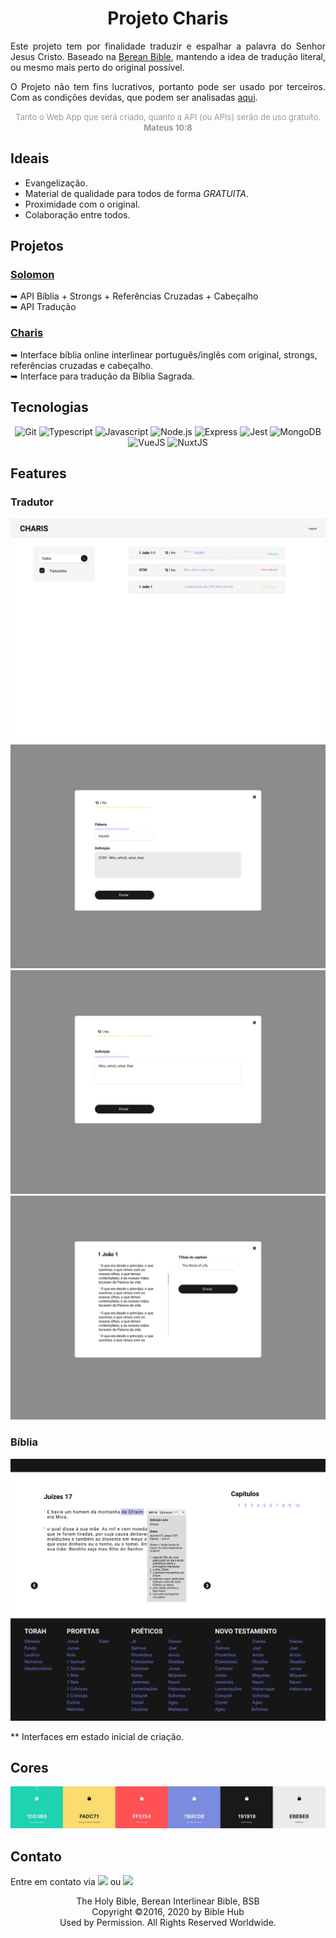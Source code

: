 <div align="center">
  <h1 align="center">Projeto Charis</h1>
  <p align="justify">Este projeto tem por finalidade traduzir e espalhar a palavra do Senhor Jesus Cristo. Baseado na <a href="https://bereanbibles.com/about-berean-study-bible/">Berean Bible</a>, mantendo a idea de tradução literal, ou mesmo mais perto do original possível.</p>
  <p align="justify">O Projeto não tem fins lucrativos, portanto pode ser usado por terceiros. Com as condições devidas, que podem ser analisadas <a href="https://github.com/gabeleonn/solomon/blob/main/LICENSE">aqui</a>.</p>
  <font align="center" size="2" color="#999">Tanto o Web App que será criado, quanto a API (ou APIs) serão de uso gratuito. <b>Mateus 10:8</b></font>
</div>

<div>
     <h2>Ideais</h2>
    <ul>
        <li>Evangelização.</li>
        <li>Material de qualidade para todos de forma <i>GRATUITA</i>.</li>
        <li>Proximidade com o original.</li>
        <li>Colaboração entre todos.</li>
    </ul>
</div>

<div>
     <h2>Projetos</h2>
    <h3><a href="https://github.com/gabeleonn/solomon">Solomon</a></h3>
    ➥ API Bíblia + Strongs + Referências Cruzadas + Cabeçalho<br/>
    ➥ API Tradução
    <h3><a href="https://github.com/gabeleonn/charis">Charis</a></h3>
    ➥ Interface bíblia online interlinear português/inglês com original, strongs, referências cruzadas e cabeçalho.<br/>
    ➥ Interface para tradução da Bíblia Sagrada.
</div>

<div>
    <h2>Tecnologias</h2>
    <div align="center">
        <img src="https://img.shields.io/badge/Git-F05032?style=for-the-badge&logo=git&logoColor=white" alt="Git" />
        <img src="https://img.shields.io/badge/TypeScript-007ACC?style=for-the-badge&logo=typescript&logoColor=white" alt="Typescript" />
        <img src="https://img.shields.io/badge/JavaScript-323330?style=for-the-badge&logo=javascript&logoColor=F7DF1E" alt="Javascript" />
        <img src="https://img.shields.io/badge/Node.js-43853D?style=for-the-badge&logo=node.js&logoColor=white" alt="Node.js" />
        <img src="https://img.shields.io/badge/Express.js-404D59?style=for-the-badge" alt="Express" />
        <img src="https://img.shields.io/badge/Jest-C21325?style=for-the-badge&logo=jest&logoColor=white" alt="Jest" />
        <img src="https://img.shields.io/badge/MongoDB-4EA94B?style=for-the-badge&logo=mongodb&logoColor=white" alt="MongoDB" />
        <!-- <img src="https://img.shields.io/badge/MySQL-00000F?style=for-the-badge&logo=mysql&logoColor=white" alt="Mysql" /> -->
        <img src="https://img.shields.io/badge/Vue.js-35495E?style=for-the-badge&logo=vuedotjs&logoColor=4FC08D" alt="VueJS" />
        <img src="https://img.shields.io/badge/nuxt.js-00C58E?style=for-the-badge&logo=nuxtdotjs&logoColor=white" alt="NuxtJS" />
    </div>
</div>

<div>
    <h2>Features</h2>
    <div>
        <h3>Tradutor</h3>
        <img src="https://github.com/gabeleonn/charis/blob/main/docs/charis-1.png?raw=true" alt="Interface de tradução" />
        <img src="https://github.com/gabeleonn/charis/blob/main/docs/charis-2.png?raw=true" alt="Modal de tradução de palavra" />
        <img src="https://github.com/gabeleonn/charis/blob/main/docs/charis-3.png?raw=true" alt="Modal de tradução de definição" />
        <img src="https://github.com/gabeleonn/charis/blob/main/docs/charis-4.png?raw=true" alt="Modal de tradução de título de capítulo" />
        <h3>Bíblia</h3>
        <img src="https://github.com/gabeleonn/charis/blob/main/docs/bible.png?raw=true" alt="Interface bíblia interlinear" />
    </div>
    <p>** Interfaces em estado inicial de criação.</p>
</div>

<div>
    <h2>Cores</h2>
    <img src="https://github.com/gabeleonn/charis/blob/main/docs/colors.jpeg?raw=true" alt="Esquema de cores" />
</div>

<div justify="center">
    <h2>Contato</h2>
    <p>Entre em contato via <a href="mailto:gableonn@gmail.com"><img src="https://img.shields.io/badge/Gmail-D14836?style=for-the-badge&logo=gmail&logoColor=white" /></a>
    ou <a href="https://www.linkedin.com/in/gabeleonn/"><img src="https://img.shields.io/badge/LinkedIn-0077B5?style=for-the-badge&logo=linkedin&logoColor=white" /></a></p>
</div>

<div justify="center">
    <p align="center">
        The Holy Bible, Berean Interlinear Bible, BSB<br/>
        Copyright ©2016, 2020 by Bible Hub<br/>
        Used by Permission. All Rights Reserved Worldwide.<br/>
    </p>
</div>
